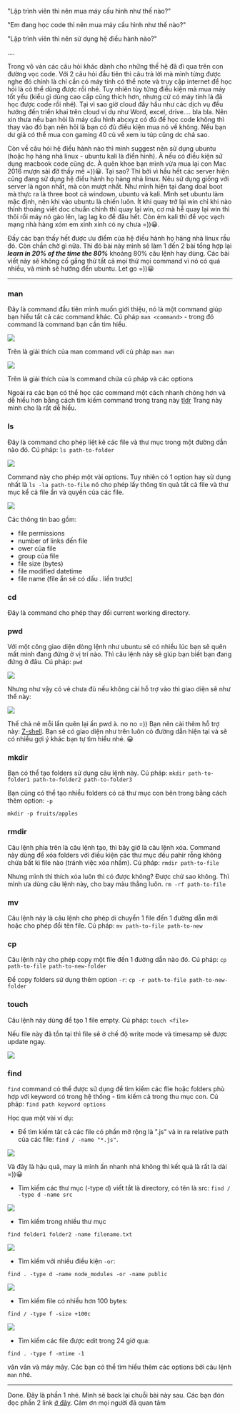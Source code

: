 "Lập trình viên thì nên mua máy cấu hình như thế nào?"

"Em đang học code thì nên mua máy cấu hình như thế nào?"

"Lập trình viên thì nên sử dụng hệ điều hành nào?"

....

Trong vô vàn các câu hỏi khác dành cho những thế hệ đã đi qua trên con đường vọc code. Với 2 câu hỏi đầu tiên thì câu trả lời mà mình từng được nghe đó chính là chỉ cần có máy tính có thể note và truy cập internet để học hỏi là có thể dùng được rồi nhé. Tuy nhiên tùy từng điều kiện mà mua máy tốt yếu (kiểu gì dùng cao cấp cũng thích hơn, nhưng cứ có máy tính là đã học được code rồi nhé). Tại vì sao giờ cloud đầy hầu như các dịch vụ đều hướng đến triển khai trên cloud ví dụ như Word, excel, drive.... bla bla. Nên xin thưa nếu bạn hỏi là máy cấu hình abcxyz có đủ để học code không thì thay vào đó bạn nên hỏi là bạn có đủ điều kiện mua nó về không. Nếu bạn dư giả có thể mua con gaming 40 củ về xem iu túp cũng dc chả sao.

Còn về câu hỏi hệ điều hành nào thì mình suggest nên sử dụng ubuntu (hoặc họ hàng nhà linux - ubuntu kali là điển hình). À nếu có điều kiện sử dụng macbook code cũng dc. À quên khoe bạn mình vừa mua lại con Mac 2016 mượn sài đỡ thấy mê =)):grinning:. Tại sao? Thì bởi vì hầu hết các server hiện cũng đang sử dụng hệ điều hành họ hàng nhà linux. Nêu sử dụng giống với server là ngon nhất, mà còn mượt nhất. Như mình hiện tại đang doal boot mà thực ra là three boot cả windown, ubuntu và kali. Mình set ubuntu làm mặc định, nên khi vào ubuntu là chiến luôn. Ít khi quay trở lại win chỉ khi nào thỉnh thoảng viết doc chuẩn chỉnh thì quay lại win, cơ mà hễ quay lại win thì thôi rồi máy nó gào lên, lag lag ko để đâu hết. Còn ẻm kali thì để vọc vạch mạng nhà hàng xóm em xinh xinh có ny chưa =)):grinning:.

Đấy các bạn thấy hết được ưu điểm của hệ điều hành họ hàng nhà linux rầu đó. Còn chần chờ gì nữa. Thì đó bài này mình sẽ làm 1 đến 2 bài tổng hợp lại ***learn in 20% of the time the 80%*** khoảng 80% câu lệnh hay dùng. Các bài viết này sẽ không cố gắng thử tất cả mọi thứ mọi command vì nó có quá nhiều, và mình sẽ hướng đến ubuntu. Let go =)):grinning:

-----

### man

Đây là command đầu tiên mình muốn giới thiệu, nó là một command giúp bạn hiểu tất cả các command khác. Cú pháp `man <command>` - trong đó command là command bạn cần tìm hiểu.

![](https://images.viblo.asia/32a2330c-b546-4573-9f8f-7484516ef096.png)

Trên là giải thích của man command với cú pháp `man man`

![](https://images.viblo.asia/8edc887b-dc42-4df9-9f71-e587ebb12a6d.png)

Trên là giải thích của ls command chứa cú pháp và các options

Ngoài ra các bạn có thể học các command một cách nhanh chóng hơn và dễ hiểu hơn bằng cách tìm kiếm command trong trang này [tldr](https://tldr.ostera.io/) Trang này mình cho là rất dễ hiểu.

### ls

Đây là command cho phép liệt kê các file và thư mục trong một đường dẫn nào đó. Cú pháp: `ls path-to-folder`

![](https://images.viblo.asia/537daa3e-da6d-4fd0-acfd-5ef765810ef2.png)

Command này cho phép một vài options. Tuy nhiên có 1 option hay sử dụng nhất là `ls -la path-to-file` nó cho phép lấy thông tin quả tất cả file và thư mục kể cả file ẩn và quyền của các file.

![](https://images.viblo.asia/53bafd52-13aa-42ff-866e-7c62b3909c2e.png)

Các thông tin bao gồm:

* file permissions
* number of links đến file
* ower của file
* group của file
* file size (bytes)
* file modified datetime
* file name (file ẩn sẻ có dấu . liền trước)

### cd

Đây là command cho phép thay đổi current working directory.

### pwd

Với một công giao diện dòng lệnh như ubuntu sẽ có nhiều lúc bạn sẽ quên mất mình đang đứng ở vị trí nào. Thì câu lệnh này sẽ giúp bạn biết bạn đang đứng ở đâu. Cú pháp: `pwd`

![](https://images.viblo.asia/e8800b60-9936-4726-9175-0f2b44db5a60.png)

Nhưng như vậy có vẻ chưa đủ nếu không cài hỗ trợ vào thì giao diện sẽ như thế này: 

![](https://images.viblo.asia/a304bec7-5f92-4f9e-973b-ea10e4bfe84b.png)

Thế chả nẽ mỗi lần quên lại ấn pwd à. no no =)) Bạn nên cài thêm hỗ trợ này: [Z-shell](https://casparwre.de/blog/zsh-in-ubuntu-1804/). Bạn sẽ có giao diện như trên luôn có đường dẫn hiện tại và sẽ có nhiều gợi ý khác bạn tự tìm hiểu nhé. :grinning:

### mkdir

Bạn có thể tạo folders sử dụng câu lệnh này. Cú pháp: `mkdir path-to-folder1 path-to-folder2 path-to-folder3`

Bạn cũng có thể tạo nhiều folders có cả thư mục con bên trong bằng cách thêm option: `-p`

```
mkdir -p fruits/apples
```

### rmdir

Câu lệnh phía trên là câu lệnh tạo, thì bây giờ là câu lệnh xóa. Command này dùng để xóa folders với điều kiện các thư mục đều pahir rỗng không chứa bất kì file nào (tránh việc xóa nhầm). Cú pháp: `rmdir path-to-file`

Nhưng mình thì thích xóa luôn thì có được không? Được chứ sao không. Thì mình ưa dùng câu lệnh này, cho bay màu thẳng luôn. `rm -rf path-to-file`

### mv

Câu lệnh này là câu lệnh cho phép di chuyển 1 file đến 1 đường dẫn mới hoặc cho phép đổi tên file. Cú pháp: `mv path-to-file path-to-new`

### cp

Câu lệnh này cho phép copy một file đến 1 đường dẫn nào đó. Cú pháp: `cp path-to-file path-to-new-folder`

Để copy folders sử dụng thêm option `-r`: `cp -r path-to-file path-to-new-folder`

### touch

Câu lệnh này dùng để tạo 1 file empty. Cú pháp: `touch <file>`

Nếu file này đã tồn tại thì file sẽ ở chế độ write mode và timesamp sẽ được update ngay.

![](https://images.viblo.asia/193fcec1-423b-4d42-b420-d019610ff14d.png)

### find

`find` command có thể được sử dụng để tìm kiếm các flie hoặc folders phù hợp với keyword có trong hệ thống - tìm kiếm cả trong thu mục con. Cú pháp: `find path keyword options`

Học qua một vài ví dụ:

* Để tìm kiếm tât cả các file có phần mở rộng là ".js" và in ra relative path của các file: `find / -name "*.js"`.

![](https://images.viblo.asia/fee34011-0c01-4fdc-bdb5-b671088479a1.png)

Và đây là hậu quả, may là mình ấn nhanh nhá không thì kết quả là rất là dài =)):grinning:

* Tìm kiếm các thư mục (-type d) viết tắt là directory, có tên là src: `find / -type d -name src`

![](https://images.viblo.asia/e6209920-011a-4955-be9c-ff9e3ed3c7d8.png)

* Tìm kiếm trong nhiều thư mục

```
find folder1 folder2 -name filename.txt
```

![](https://images.viblo.asia/33263249-316f-4250-9385-c0840062e031.png)


* Tìm kiếm với nhiều điều kiện `-or`:

```
find . -type d -name node_modules -or -name public
```

![](https://images.viblo.asia/5baf59d0-9016-4fb4-9c0f-994470f03fc0.png)

* Tìm kiếm file có nhiều hơn 100 bytes:

```
find / -type f -size +100c
```

![](https://images.viblo.asia/7b4254c6-85a2-4fa9-bab6-dd46a2c10f80.png)

* Tìm kiếm các file được edit trong 24 giờ qua:

```
find . -type f -mtime -1
```

vân vân và mây mây. Các bạn có thể tìm hiểu thêm các options bởi câu lệnh `man` nhé.

-----

Done. Đây là phần 1 nhé. Mình sẽ back lại chuỗi bài này sau. Các bạn đón đọc phần 2 link [ở đây](https://viblo.asia/p/cac-command-tren-ubuntu-chiem-80-phan-2-Qpmlebdo5rd). Cảm ơn mọi người đã quan tâm